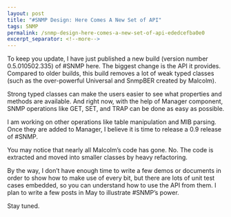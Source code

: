 ```yaml
---
layout: post
title: "#SNMP Design: Here Comes A New Set of API"
tags: SNMP
permalink: /snmp-design-here-comes-a-new-set-of-api-ededcefba0e0
excerpt_separator: <!--more-->
---
```

To keep you update, I have just published a new build (version number 0.5.010502.335) of #SNMP here. The biggest change is the API it provides. Compared to older builds, this build removes a lot of weak typed classes (such as the over-powerful Universal and SnmpBER created by Malcolm).
<!--more-->

Strong typed classes can make the users easier to see what properties and methods are available. And right now, with the help of Manager component, SNMP operations like GET, SET, and TRAP can be done as easy as possible.

I am working on other operations like table manipulation and MIB parsing. Once they are added to Manager, I believe it is time to release a 0.9 release of #SNMP.

You may notice that nearly all Malcolm’s code has gone. No. The code is extracted and moved into smaller classes by heavy refactoring.

By the way, I don’t have enough time to write a few demos or documents in order to show how to make use of every bit, but there are lots of unit test cases embedded, so you can understand how to use the API from them. I plan to write a few posts in May to illustrate #SNMP’s power.

Stay tuned.
